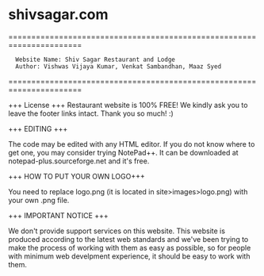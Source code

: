 # shivsagar.com
======================================================================

	  Website Name: Shiv Sagar Restaurant and Lodge
	  Author: Vishwas Vijaya Kumar, Venkat Sambandhan, Maaz Syed

======================================================================

+++ License +++
Restaurant website is 100% FREE!  We kindly ask you to
leave the footer links intact. Thank you so much! :)

   

+++ EDITING +++

The code may be edited with any HTML editor. If you do not know where to get one, you may consider trying NotePad++. It can be downloaded at notepad-plus.sourceforge.net and it's free.


   +++ HOW TO PUT YOUR OWN LOGO+++

You need to replace logo.png (it is located in site>images>logo.png) with your own .png file. 


+++ IMPORTANT NOTICE +++

We don't provide support services on this website.
This website is produced according to the latest web standards and we've been trying to make the process of working with them as easy as possible, so for people with minimum web develpment experience, it should be easy to work with them. 

   
